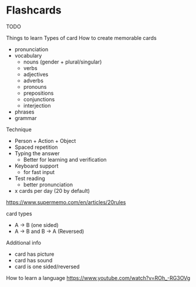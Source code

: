# Flashcards

TODO


Things to learn
Types of card
How to create memorable cards


- pronunciation
- vocabulary
  - nouns (gender + plural/singular)
  - verbs
  - adjectives
  - adverbs
  - pronouns
  - prepositions
  - conjunctions
  - interjection
- phrases
- grammar


Technique
- Person + Action + Object
- Spaced repetition
- Typing the answer
  - Better for learning and verification
- Keyboard support
  - for fast input
- Test reading
  - better pronunciation
- x cards per day (20 by default)

https://www.supermemo.com/en/articles/20rules

card types
- A -> B (one sided)
- A -> B and B -> A (Reversed)

Additional info
- card has picture
- card has sound
- card is one sided/reversed


How to learn a language https://www.youtube.com/watch?v=ROh_-RG3OVg
